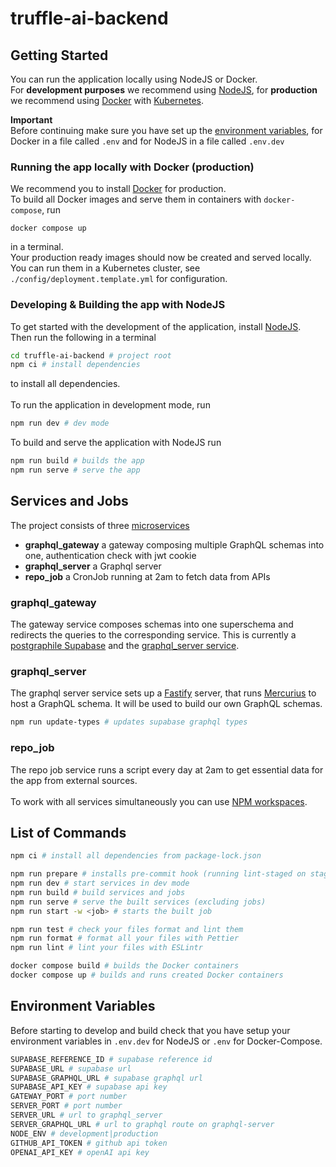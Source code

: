 # truffle-ai-backend

## Getting Started

You can run the application locally using NodeJS or Docker.<br />
For **development purposes** we recommend using [NodeJS](https://nodejs.org/), for **production** we recommend using [Docker](https://www.docker.com/products/docker-desktop/) with [Kubernetes](https://kubernetes.io/).

**Important**<br />
Before continuing make sure you have set up the [environment variables](#environment-variables), for Docker in a file called `.env` and for NodeJS in a file called `.env.dev`

### Running the app locally with Docker (production)

We recommend you to install [Docker](https://www.docker.com/products/docker-desktop/) for production.<br />
To build all Docker images and serve them in containers with `docker-compose`, run

```
docker compose up
```

in a terminal.<br />Your production ready images should now be created and served locally. You can run them in a Kubernetes cluster, see `./config/deployment.template.yml` for configuration.

### Developing & Building the app with NodeJS

To get started with the development of the application, install [NodeJS](https://nodejs.org/).<br />
Then run the following in a terminal

```zsh
cd truffle-ai-backend # project root
npm ci # install dependencies
```

to install all dependencies.<br /><br />
To run the application in development mode, run

```zsh
npm run dev # dev mode
```

To build and serve the application with NodeJS run

```zsh
npm run build # builds the app
npm run serve # serve the app
```

## Services and Jobs

The project consists of three [microservices](./packages)

- **graphql_gateway** a gateway composing multiple GraphQL schemas into one, authentication check with jwt cookie
- **graphql_server** a Graphql server
- **repo_job** a CronJob running at 2am to fetch data from APIs

### graphql_gateway

The gateway service composes schemas into one superschema and redirects the queries to the corresponding service. This is currently a [postgraphile Supabase](https://supabase.com/blog/graphql-now-available) and the [graphql_server service](./packages/graphql_server).

### graphql_server

The graphql server service sets up a [Fastify](https://www.fastify.io/) server, that runs [Mercurius](https://mercurius.dev/#/) to host a GraphQL schema. It will be used to build our own GraphQL schemas.

```zsh
npm run update-types # updates supabase graphql types
```

### repo_job

The repo job service runs a script every day at 2am to get essential data for the app from external sources.
<br /><br/>
To work with all services simultaneously you can use [NPM workspaces](https://docs.npmjs.com/cli/v9/using-npm/workspaces).

## List of Commands

```zsh
npm ci # install all dependencies from package-lock.json

npm run prepare # installs pre-commit hook (running lint-staged on staged files)
npm run dev # start services in dev mode
npm run build # build services and jobs
npm run serve # serve the built services (excluding jobs)
npm run start -w <job> # starts the built job

npm run test # check your files format and lint them
npm run format # format all your files with Pettier
npm run lint # lint your files with ESLintr

docker compose build # builds the Docker containers
docker compose up # builds and runs created Docker containers
```

## Environment Variables

Before starting to develop and build check that you have setup your environment variables in `.env.dev` for NodeJS or `.env` for Docker-Compose.

```zsh
SUPABASE_REFERENCE_ID # supabase reference id
SUPABASE_URL # supabase url
SUPABASE_GRAPHQL_URL # supabase graphql url
SUPABASE_API_KEY # supabase api key
GATEWAY_PORT # port number
SERVER_PORT # port number
SERVER_URL # url to graphql_server
SERVER_GRAPHQL_URL # url to graphql route on graphql-server
NODE_ENV # development|production
GITHUB_API_TOKEN # github api token
OPENAI_API_KEY # openAI api key
```
